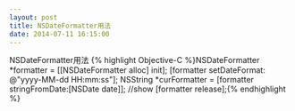 ```yaml
---
layout: post
title: NSDateFormatter用法
date: 2014-07-11 16:15:00
---
```


NSDateFormatter用法
{% highlight Objective-C %}NSDateFormatter *formatter = [[NSDateFormatter alloc] init];
[formatter setDateFormat: @"yyyy-MM-dd HH:mm:ss"];
NSString *curFormatter = [formatter stringFromDate:[NSDate date]];
//show
[formatter release];{% endhighlight %}